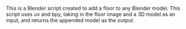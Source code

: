 This is a Blender script created to add a floor to any Blender model. This script uses uv and bpy, taking in the floor image and a 3D model as an input, and returns the appended model as the output.

